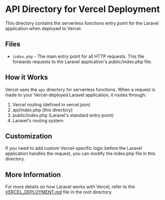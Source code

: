 # API Directory for Vercel Deployment

This directory contains the serverless functions entry point for the Laravel application when deployed to Vercel.

## Files

-   `index.php` - The main entry point for all HTTP requests. This file forwards requests to the Laravel application's public/index.php file.

## How it Works

Vercel uses the `api` directory for serverless functions. When a request is made to your Vercel-deployed Laravel application, it routes through:

1. Vercel routing (defined in vercel.json)
2. api/index.php (this directory)
3. public/index.php (Laravel's standard entry point)
4. Laravel's routing system

## Customization

If you need to add custom Vercel-specific logic before the Laravel application handles the request, you can modify the index.php file in this directory.

## More Information

For more details on how Laravel works with Vercel, refer to the [VERCEL_DEPLOYMENT.md](../VERCEL_DEPLOYMENT.md) file in the root directory.

